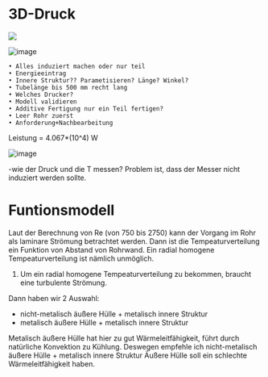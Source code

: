 # 3D-Druck
![](https://img.shields.io/badge/3D__Druck-D__Druck-brightgreen)

![image](https://github.com/shukangzhang/3D-Druck/blob/master/Anforderung%26Ziele.png)

	• Alles induziert machen oder nur teil
	• Energieeintrag
	• Innere Struktur?? Parametisieren? Länge? Winkel?
	• Tubelänge bis 500 mm recht lang
	• Welches Drucker? 
	• Modell validieren
	• Additive Fertigung nur ein Teil fertigen?
	• Leer Rohr zuerst
	• Anforderung+Nachbearbeitung
	
Leistung = 4.067*(10^4) W

![image](https://github.com/shukangzhang/3D-Druck/blob/master/Abtraktion-Produkt.png)

-wie der Druck und die T messen? Problem ist, dass der Messer nicht induziert werden sollte.

# Funtionsmodell
Laut der Berechnung von Re (von 750 bis 2750) kann der Vorgang im Rohr als laminare Strömung betrachtet werden. Dann ist die Tempeaturverteilung ein Funktion von Abstand von Rohrwand. Ein radial homogene Tempeaturverteilung ist nämlich unmöglich.
1. Um ein radial homogene Tempeaturverteilung zu bekommen, braucht eine turbulente Strömung.

Dann haben wir 2 Auswahl:
- nicht-metalisch äußere Hülle + metalisch innere Struktur
- metalisch äußere Hülle + metalisch innere Struktur

Metalisch äußere Hülle hat hier zu gut Wärmeleitfähigkeit, führt durch natürliche Konvektion zu Kühlung.
Deswegen empfehle ich nicht-metalisch äußere Hülle + metalisch innere Struktur
Äußere Hülle soll ein schlechte Wärmeleitfähigkeit haben. 
